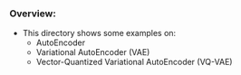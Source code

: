 ### Overview:
- This directory shows some examples on:
    - AutoEncoder
    - Variational AutoEncoder (VAE)
    - Vector-Quantized Variational AutoEncoder (VQ-VAE)